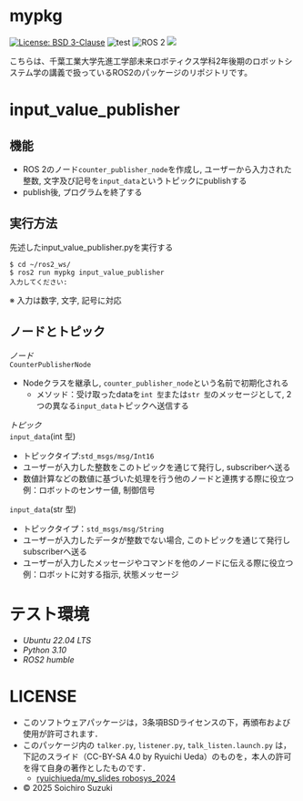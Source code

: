 # mypkg
[![License: BSD 3-Clause](https://img.shields.io/badge/License-BSD%203--Clause-blue.svg)](https://opensource.org/licenses/BSD-3-Clause)
![test](https://github.com/SoichiroS1066/mypkg/actions/workflows/test_counter_processor.yml/badge.svg)
<img src="https://img.shields.io/badge/ROS%202-00A1A7.svg?logo=ros&logoColor=white&style=for-the-badge" alt="ROS 2">
<img src="https://img.shields.io/badge/-Python-yellow.svg?logo=python&style=for-the-badge">


こちらは、千葉工業大学先進工学部未来ロボティクス学科2年後期のロボットシステム学の講義で扱っているROS2のパッケージのリポジトリです。
  

# input_value_publisher

## 機能
- ROS 2のノード`counter_publisher_node`を作成し, ユーザーから入力された整数, 文字及び記号を`input_data`というトピックにpublishする
- publish後, プログラムを終了する

## 実行方法
先述したinput_value_publisher.pyを実行する
```
$ cd ~/ros2_ws/
$ ros2 run mypkg input_value_publisher
入力してください:
```   
※ 入力は数字, 文字, 記号に対応


## ノードとトピック
*ノード*   
`CounterPublisherNode`   
- Nodeクラスを継承し, `counter_publisher_node`という名前で初期化される
   - メソッド：受け取ったdataを`int 型`または`str 型`のメッセージとして, 2つの異なる`input_data`トピックへ送信する
    
*トピック*   
`input_data`(int 型)
- トピックタイプ:`std_msgs/msg/Int16`
- ユーザーが入力した整数をこのトピックを通じて発行し, subscriberへ送る
- 数値計算などの数値に基づいた処理を行う他のノードと連携する際に役立つ   
例：ロボットのセンサー値, 制御信号
   
`input_data`(str 型)
- トピックタイプ：`std_msgs/msg/String`
- ユーザーが入力したデータが整数でない場合, このトピックを通じて発行しsubscriberへ送る
- ユーザーが入力したメッセージやコマンドを他のノードに伝える際に役立つ   
例：ロボットに対する指示, 状態メッセージ


# テスト環境
- *Ubuntu 22.04 LTS*
- *Python 3.10*
- *ROS2 humble*

# LICENSE

- このソフトウェアパッケージは，3条項BSDライセンスの下，再頒布および使用が許可されます．
- このパッケージ内の `talker.py`, `listener.py`, `talk_listen.launch.py` は，下記のスライド（CC-BY-SA 4.0 by Ryuichi Ueda）のものを，本人の許可を得て自身の著作としたものです．
    - [ryuichiueda/my_slides robosys_2024](https://github.com/ryuichiueda/my_slides/tree/master/robosys_2024)
- © 2025 Soichiro Suzuki

